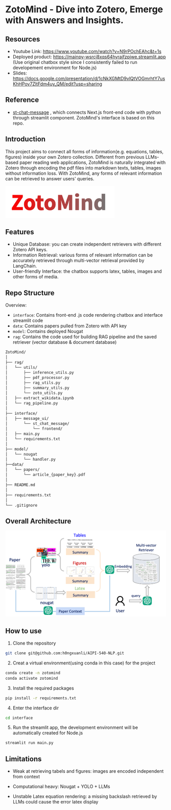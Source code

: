 # ZotoMind - Dive into Zotero, Emerge with Answers and Insights.

## Resources
- Youtube Link: https://www.youtube.com/watch?v=N9rPOchEAhc&t=1s
- Deployed product: https://mainpy-wsrcj8xqs64hyrajfzpjwe.streamlit.app (Use original chatbox style since I consistently failed to run developement environment for Node.js)
- Slides: https://docs.google.com/presentation/d/1cNkXGMtD9vlQtVOGmrhtY7usKhHPov7ZltFdm4uy_QM/edit?usp=sharing

## Reference
- [st-chat-message](https://github.com/undo76/st-chat-message) , which connects Next.js front-end code with python through streamlit component. ZotoMind's interface is based on this repo.

## Introduction

This project aims to connect all forms of information(e.g. equations, tables, figures) inside your own Zotero collection. Different from previous LLMs-based paper reading web applications, ZotoMind is naturally integrated with Zotero through encoding the pdf files into markdown texts, tables, images without information loss. With ZotoMind, any forms of relevant information can be retrieved to answer users' queries.

![alt text](<figures/name.png>)

## Features
- Unique Database: you can create independent retrievers with different Zotero API keys.
- Information Retrieval: various forms of relevant information can be accurately retrieved through multi-vector retrieval provided by LangChain.
- User-friendly Interface: the chatbox supports latex, tables, images and other forms of media.

## Repo Structure

Overview:
- `interface`: Contains front-end .js code rendering chatbox and interface streamlit code
- `data`: Contains papers pulled from Zotero with API key
- `model`: Contains deployed Nougat
- `rag`: Contains the code used for building RAG pipeline and the saved retriever (vector database & document database)



```
ZotoMind/     
│
├── rag/                              
│   └── utils/   
│       ├── inference_utils.py
│       ├── pdf_processor.py
│       ├── rag_utils.py
│       ├── summary_utils.py
│       └── zoto_utils.py
│   ├── extract_wikidata.ipynb          
│   └── rag_pipeline.py                    
│
├── interface/                            
│   ├── message_ui/  
│       └── st_chat_message/
│           └── frontend/               
│   ├── main.py                      
│   └── requirements.txt                        
│
├── model/
│   └── nougat
│       └── handler.py             
├──data/                                                      
│   └── papers/     
│       └── article_{paper_key}.pdf                    
│
├── README.md
│
├── requirements.txt
│
└── .gitignore

```


## Overall Architecture

![alt text](<figures/image.png>)

## How to use
1. Clone the repository
```bash
git clone git@github.com:h0ngxuanli/AIPI-540-NLP.git
```
2. Creat a virtual environment(using conda in this case) for the project
```bash
conda create -n zotomind
conda activate zotomind
```
3. Install the required packages
```bash
pip install -r requirements.txt
```
4. Enter the interface dir
```bash
cd interface
```
5. Run the streamlit app, the development environment will be automatically created for Node.js
```bash
streamlit run main.py
```

## Limitations

- Weak at retrieving tabels and figures: images are encoded independent from context

- Computational heavy: Nougat + YOLO + LLMs

- Unstable Latex equation rendering: a missing backslash retrieved by LLMs could cause the error latex display




